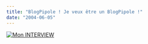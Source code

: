 ```yaml
---
title: "BlogPipole ! Je veux être un BlogPipole !"
date: "2004-06-05"
---
```


[![](http://berria.free.fr/blogpipole/devoticon.jpg  "Mon INTERVIEW")](http://berria.free.fr/blogpipole/index.php?id=115)
